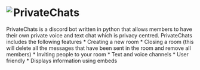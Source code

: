 <h1><img align=left src="https://img.icons8.com/dusk/64/000000/lock-2.png"/>PrivateChats</h1>
PrivateChats is a discord bot written in python that allows members to have their own private voice and text chat which is privacy centred.
PrivateChats includes the following features
* Creating a new room
* Closing a room (this will delete all the messages that have been sent in the room and remove all members)
* Inviting people to your room
* Text and voice channels
* User friendly
* Displays information using embeds
